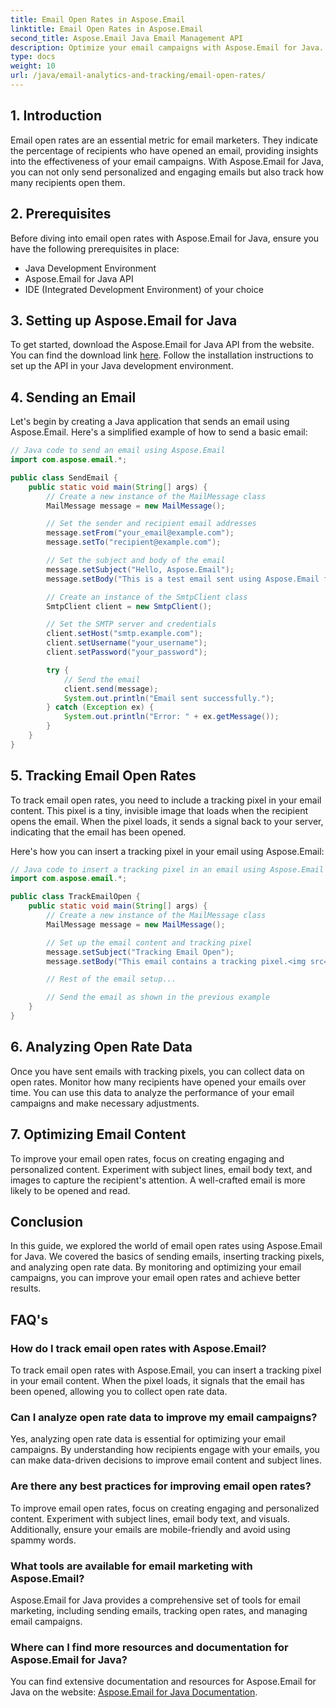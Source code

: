 ```yaml
---
title: Email Open Rates in Aspose.Email
linktitle: Email Open Rates in Aspose.Email
second_title: Aspose.Email Java Email Management API
description: Optimize your email campaigns with Aspose.Email for Java. Learn to track and improve email open rates in this comprehensive guide.Optimize your email campaigns with Aspose.Email for Java. Learn to track and improve email open rates in this comprehensive guide.
type: docs
weight: 10
url: /java/email-analytics-and-tracking/email-open-rates/
---
```


## 1. Introduction

Email open rates are an essential metric for email marketers. They indicate the percentage of recipients who have opened an email, providing insights into the effectiveness of your email campaigns. With Aspose.Email for Java, you can not only send personalized and engaging emails but also track how many recipients open them.

## 2. Prerequisites

Before diving into email open rates with Aspose.Email for Java, ensure you have the following prerequisites in place:

- Java Development Environment
- Aspose.Email for Java API
- IDE (Integrated Development Environment) of your choice

## 3. Setting up Aspose.Email for Java

To get started, download the Aspose.Email for Java API from the website. You can find the download link [here](https://releases.aspose.com/email/java/). Follow the installation instructions to set up the API in your Java development environment.

## 4. Sending an Email

Let's begin by creating a Java application that sends an email using Aspose.Email. Here's a simplified example of how to send a basic email:

```java
// Java code to send an email using Aspose.Email
import com.aspose.email.*;

public class SendEmail {
    public static void main(String[] args) {
        // Create a new instance of the MailMessage class
        MailMessage message = new MailMessage();

        // Set the sender and recipient email addresses
        message.setFrom("your_email@example.com");
        message.setTo("recipient@example.com");

        // Set the subject and body of the email
        message.setSubject("Hello, Aspose.Email");
        message.setBody("This is a test email sent using Aspose.Email for Java.");

        // Create an instance of the SmtpClient class
        SmtpClient client = new SmtpClient();

        // Set the SMTP server and credentials
        client.setHost("smtp.example.com");
        client.setUsername("your_username");
        client.setPassword("your_password");

        try {
            // Send the email
            client.send(message);
            System.out.println("Email sent successfully.");
        } catch (Exception ex) {
            System.out.println("Error: " + ex.getMessage());
        }
    }
}
```

## 5. Tracking Email Open Rates

To track email open rates, you need to include a tracking pixel in your email content. This pixel is a tiny, invisible image that loads when the recipient opens the email. When the pixel loads, it sends a signal back to your server, indicating that the email has been opened.

Here's how you can insert a tracking pixel in your email using Aspose.Email:

```java
// Java code to insert a tracking pixel in an email using Aspose.Email
import com.aspose.email.*;

public class TrackEmailOpen {
    public static void main(String[] args) {
        // Create a new instance of the MailMessage class
        MailMessage message = new MailMessage();

        // Set up the email content and tracking pixel
        message.setSubject("Tracking Email Open");
        message.setBody("This email contains a tracking pixel.<img src='https://yourwebsite.com/tracking-pixel.png' />");

        // Rest of the email setup...

        // Send the email as shown in the previous example
    }
}
```

## 6. Analyzing Open Rate Data

Once you have sent emails with tracking pixels, you can collect data on open rates. Monitor how many recipients have opened your emails over time. You can use this data to analyze the performance of your email campaigns and make necessary adjustments.

## 7. Optimizing Email Content

To improve your email open rates, focus on creating engaging and personalized content. Experiment with subject lines, email body text, and images to capture the recipient's attention. A well-crafted email is more likely to be opened and read.

## Conclusion

In this guide, we explored the world of email open rates using Aspose.Email for Java. We covered the basics of sending emails, inserting tracking pixels, and analyzing open rate data. By monitoring and optimizing your email campaigns, you can improve your email open rates and achieve better results.

## FAQ's

### How do I track email open rates with Aspose.Email?

To track email open rates with Aspose.Email, you can insert a tracking pixel in your email content. When the pixel loads, it signals that the email has been opened, allowing you to collect open rate data.

### Can I analyze open rate data to improve my email campaigns?

Yes, analyzing open rate data is essential for optimizing your email campaigns. By understanding how recipients engage with your emails, you can make data-driven decisions to improve email content and subject lines.

### Are there any best practices for improving email open rates?

To improve email open rates, focus on creating engaging and personalized content. Experiment with subject lines, email body text, and visuals. Additionally, ensure your emails are mobile-friendly and avoid using spammy words.

### What tools are available for email marketing with Aspose.Email?

Aspose.Email for Java provides a comprehensive set of tools for email marketing, including sending emails, tracking open rates, and managing email campaigns.

### Where can I find more resources and documentation for Aspose.Email for Java?

You can find extensive documentation and resources for Aspose.Email for Java on the website: [Aspose.Email for Java Documentation](https://reference.aspose.com/email/java/).
